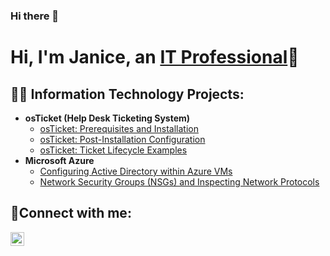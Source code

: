 ### Hi there 👋
<h1>Hi, I'm Janice, an <a href="https://www.linkedin.com/in/janice-quarterman-msh-38016015">IT Professional</a>🧡
 <![image](https://user-images.githubusercontent.com/116759326/198177389-251d8f17-d4fb-4709-b8bf-8f2a57d00932.png)
/h1>

<h2>👨‍💻 Information Technology Projects:</h2>

- <b>osTicket (Help Desk Ticketing System)</b>
  - [osTicket: Prerequisites and Installation](https://github.com/janice0404/osticket-prereqs)
  - [osTicket: Post-Installation Configuration](https://github.com/janice0404/post-install-config)
  - [osTicket: Ticket Lifecycle Examples](https://github.com/janice0404/ticket-lifecycle)
- <b>Microsoft Azure</b>
  - [Configuring Active Directory within Azure VMs](https://github.com/janice0404/configure-ad)
  - [Network Security Groups (NSGs) and Inspecting Network Protocols](https://github.com/janice0404/azure-network-protocols)

<h2>🤳Connect with me:</h2>

[<img align="left" alt="Janice | LinkedIn" width="22px" src="https://cdn.jsdelivr.net/npm/simple-icons@v3/icons/linkedin.svg" />][linkedin]

[linkedin]: https://linkedin.com/in/Janice
<!--
**Janice0404/Janice0404** is a ✨ _special_ ✨ repository because its `README.md` (this file) appears on your GitHub profile.

Here are some ideas to get you started:

- 🔭 I’m currently working on ...
- 🌱 I’m currently learning ...
- 👯 I’m looking to collaborate on ...
- 🤔 I’m looking for help with ...
- 💬 Ask me about ...
- 📫 How to reach me: ...
- 😄 Pronouns: ...
- ⚡ Fun fact: ...
-->
